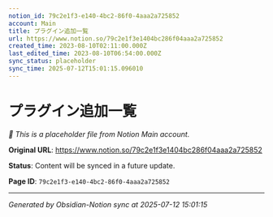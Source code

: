 ```yaml
---
notion_id: 79c2e1f3-e140-4bc2-86f0-4aaa2a725852
account: Main
title: プラグイン追加一覧
url: https://www.notion.so/79c2e1f3e1404bc286f04aaa2a725852
created_time: 2023-08-10T02:11:00.000Z
last_edited_time: 2023-08-10T06:54:00.000Z
sync_status: placeholder
sync_time: 2025-07-12T15:01:15.096010
---
```


# プラグイン追加一覧

*🔄 This is a placeholder file from Notion Main account.*

**Original URL**: https://www.notion.so/79c2e1f3e1404bc286f04aaa2a725852

**Status**: Content will be synced in a future update.

**Page ID**: `79c2e1f3-e140-4bc2-86f0-4aaa2a725852`

---

*Generated by Obsidian-Notion sync at 2025-07-12 15:01:15*
